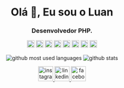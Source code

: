 <h1 align="center">Olá 👋, Eu sou o Luan</h1>
<h3 align="center">Desenvolvedor PHP.</h3>

<p align="center">
<code><img title="Atom" alt="Atom" width="20" src="https://seeklogo.com/images/A/atom-logo-19BD90FF87-seeklogo.com.png"></code>
<code><img title="Bootstrap" alt="Bootstrap" width="20" src="https://seeklogo.com/images/B/bootstrap-logo-3C30FB2A16-seeklogo.com.png"></code>
<code><img title="Github" alt="Github" width="20" src="https://seeklogo.com/images/G/github-logo-5F384D0265-seeklogo.com.png"></code>
<code><img title="Javascript" alt="Javascript" width="20" src="https://seeklogo.com/images/J/javascript-logo-8892AEFCAC-seeklogo.com.png"></code>
<code><img title="Linux" alt="Linux" width="20" src="https://seeklogo.com/images/L/Linux_Tux-logo-DA252F3C21-seeklogo.com.png"></code>
<code><img title="MySQL" alt="MySQL" width="20" src="https://seeklogo.com/images/M/mysql-logo-69B39F7D18-seeklogo.com.png"></code>
<code><img title="PHP" alt="PHP" width="20" src="https://seeklogo.com/images/P/php-logo-ADE513E748-seeklogo.com.png"></code>
<code><img title="Python" alt="Python" width="20" src="https://seeklogo.com/images/P/python-logo-A32636CAA3-seeklogo.com.png"></code>
</p>

<p align="center">
<image align="center" alt="github most used languages" src="https://github-readme-stats.vercel.app/api/top-langs/?username=luannsr12&layout=compact&langs_count=8"/>
<image align="center" alt="github stats" src="https://github-readme-stats.vercel.app/api?username=luannsr12&show_icons=true"/>
</p>

<p align="center">
<a title="instagram" href="https://instagram.com/psi.luan.alves" target="_blank">
<image alt="instagram" src="https://image.flaticon.com/icons/svg/187/187207.svg" width="40px"></image> 
</a>
<a title="linkedin" href="https://www.linkedin.com/in/luan-alves-nsr/" target="_blank">
<image alt="linkedin" src="https://image.flaticon.com/icons/svg/187/187185.svg" width="40px"></image> 
</a>
<a title="facebook" href="https://www.facebook.com/luan.alves.nsr/" target="_blank">
<image alt="facebook" src="https://icons-for-free.com/iconfiles/png/512/facebook+good+like+mobile+share+social+icon-1320087262025128314.png" width="40px"></image> 
</a>
</p>
